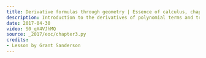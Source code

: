 ```yaml
---
title: Derivative formulas through geometry | Essence of calculus, chapter 3
description: Introduction to the derivatives of polynomial terms and trigonometric functions thought about geometrically and intuitively.  The goal is for these formulas to feel like something the student could have discovered, rather than something to be memorized.
date: 2017-04-30
video: S0_qX4VJhMQ
source: _2017/eoc/chapter3.py
credits:
- Lesson by Grant Sanderson
---
```

